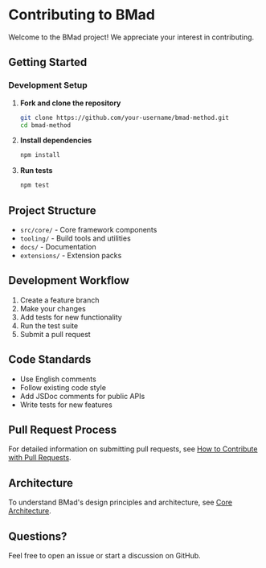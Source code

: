 # Contributing to BMad

Welcome to the BMad project! We appreciate your interest in contributing.

## Getting Started

### Development Setup

1. **Fork and clone the repository**
   ```bash
   git clone https://github.com/your-username/bmad-method.git
   cd bmad-method
   ```

2. **Install dependencies**
   ```bash
   npm install
   ```

3. **Run tests**
   ```bash
   npm test
   ```

## Project Structure

- `src/core/` - Core framework components
- `tooling/` - Build tools and utilities
- `docs/` - Documentation
- `extensions/` - Extension packs

## Development Workflow

1. Create a feature branch
2. Make your changes
3. Add tests for new functionality
4. Run the test suite
5. Submit a pull request

## Code Standards

- Use English comments
- Follow existing code style
- Add JSDoc comments for public APIs
- Write tests for new features

## Pull Request Process

For detailed information on submitting pull requests, see [How to Contribute with Pull Requests](how-to-contribute-with-pull-requests.md).

## Architecture

To understand BMad's design principles and architecture, see [Core Architecture](core-architecture.md).

## Questions?

Feel free to open an issue or start a discussion on GitHub.